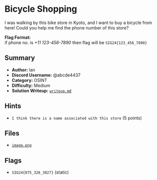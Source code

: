 # Bicycle Shopping

I was walking by this bike store in Kyoto, and I want to buy a bicycle from here! Could you help me find the phone number of this store? 

**Flag Format:** \
if phone no. is *+11 123-456-7890* then flag will be `SIG24{123_456_7890}`

## Summary
- **Author:** Ian
- **Discord Username:** @abcde4437
- **Category:** OSINT
- **Difficulty:** Medium
- **Solution Writeup:** [`writeup.md`](./soln/writeup.md)

## Hints
- `I think there is a name associated with this store` (5 points)

## Files
- [`image.png`](./dist/image.png)

## Flags
- `SIG24{075_326_3027}` (static)
